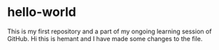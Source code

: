 # hello-world
This is my first repository and a part of my ongoing learning session of GitHub.
Hi this is hemant and I have made some changes to the file.
